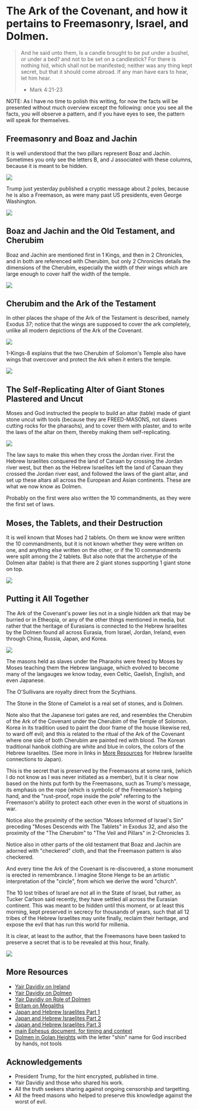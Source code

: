# The Ark of the Covenant, and how it pertains to Freemasonry, Israel, and Dolmen.

> And he said unto them, Is a candle brought to be put under a bushel, or under
> a bed? and not to be set on a candlestick? For there is nothing hid, which
> shall not be manifested; neither was any thing kept secret, but that it
> should come abroad. If any man have ears to hear, let him hear.
> - Mark 4:21-23

NOTE: As I have no time to polish this writing, for now the facts will be
presented without much overview except the following: once you see all the
facts, you will observe a pattern, and if you have eyes to see, the pattern
will speak for themselves.

## Freemasonry and Boaz and Jachin

It is well understood that the two pillars represent Boaz and Jachin. Sometimes
you only see the letters B, and J associated with these columns, because it is
meant to be hidden.

<img src="./images/freemasonry-boaz-and-jachin.gif"/>

Trump just yesterday published a cryptic message about 2 poles, because he is
also a Freemason, as were many past US presidents, even George Washington.

<img src="./images/trump_jachin_boaz.jpg"/>

## Boaz and Jachin and the Old Testament, and Cherubim

Boaz and Jachin are mentioned first in 1 Kings, and then in 2 Chronicles, and
in both are referenced with Cherubim, but only 2 Chronicles details the
dimensions of the Cherubim, especially the width of their wings which are large
enough to cover half the width of the temple.

<img src="./images/2-chronicles-3.png"/>

## Cherubim and the Ark of the Testament

In other places the shape of the Ark of the Testament is described, namely
Exodus 37; notice that the wings are supposed to cover the ark completely,
unlike all modern depictions of the Ark of the Covenant.

<img src="./images/exodus-37.png"/>

1-Kings-8 explains that the two Cherubim of Solomon's Temple also have wings
that overcover and protect the Ark when it enters the temple.

<img src="./images/1-kings-8.png"/>


## The Self-Replicating Alter of Giant Stones Plastered and Uncut

Moses and God instructed the people to build an altar (table) made of giant
stone uncut with tools (because they are FREED-MASONS, not slaves cutting rocks
for the pharaohs), and to cover them with plaster, and to write the laws of the
altar on them, thereby making them self-replicating.

<img src="./images/deuteronomy-27.png"/>

The law says to make this when they cross the Jordan river. First the Hebrew
Israelites conquered the land of Canaan by crossing the Jordan river west, but
then as the Hebrew Israelites left the land of Canaan they crossed the Jordan
river east, and followed the laws of the giant altar, and set up these altars
all across the European and Asian continents. These are what we now know as
Dolmen.

Probably on the first were also written the 10 commandments, as they were the 
first set of laws.

## Moses, the Tablets, and their Destruction

It is well known that Moses had 2 tablets. On them we know were written the 10
commandments, but it is not known whether they were written on one, and
anything else written on the other, or if the 10 commandments were split among
the 2 tablets. But also note that the archetype of the Dolmen altar (table) is
that there are 2 giant stones supporting 1 giant stone on top. 

<img src="./images/exodus-32.png"/>

## Putting it All Together

The Ark of the Covenant's power lies not in a single hidden ark that may be
burried or in Etheopia, or any of the other things mentioned in media, but
rather that the heritage of Eurasians is connected to the Hebrew Israelites by
the Dolmen found all across Eurasia, from Israel, Jordan, Ireland, even through
China, Russia, Japan, and Korea.

<img src="./images/dolmen-examples.jpg"/>

The masons held as slaves under the Pharaohs were freed by Moses by Moses
teaching them the Hebrew language, which evolved to become many of the
langauges we know today, even Celtic, Gaelish, English, and even Japanese.

The O'Sullivans are royalty direct from the Scythians.

The Stone in the Stone of Camelot is a real set of stones, and is Dolmen.

Note also that the Japanese tori gates are red, and resembles the Cherubim of
the Ark of the Covenant under the Cherubim of the Temple of Solomon. Korea in
its tradition used to paint the door frame of the house likewise red, to ward
off evil; and this is related to the ritual of the Ark of the Covenant where
one side of both Cherubim are painted red with blood. The Korean traditional
hanbok clothing are white and blue in colors, the colors of the Hebrew
Israelites. (See more in links in [More Resources](#more-resources) for Hebrew
Israelite connections to Japan).

This is the secret that is preserved by the Freemasons at some rank, (which I
do not know as I was never initiated as a member), but it is clear now based on
the hints put forth by the Freemasons, such as Trump's message, its emphasis on
the rope (which is symbolic of the Freemason's helping hand, and the
"rust-proof, rope inside the pole" referring to the Freemason's ability to
protect each other even in the worst of situations in war.

Notice also the proximity of the section "Moses Informed of Israel's Sin"
preceding "Moses Descends with The Tablets" in Exodus 32, and also the
proximity of the "The Cherubim" to "The Veil and Pillars" in 2-Chronicles 3.

Notice also in other parts of the old testament that Boaz and Jachin are
adorned with "checkered" cloth, and that the Freemason pattern is also
checkered.

And every time the Ark of the Covenant is re-discovered, a stone monument is
erected in remembrance. I imagine Stone Henge to be an artistic interpretation
of the "circle", from which we derive the word "church".

The 10 lost tribes of Israel are not all in the State of Israel, but rather, as
Tucker Carlson said recently, they have settled all across the Eurasian
continent. This was meant to be hidden until this moment, or at least this
morning, kept preserved in secrecy for thousands of years, such that all 12
tribes of the Hebrew Israelites may unite finally, reclaim their heritage, and
expose the evil that has run this world for millenia.

It is clear, at least to the author, that the Freemasons have been tasked to
preserve a secret that is to be revealed at this hour, finally.

<img src="./images/follow-the-white-rabbit.jpg"/>

## More Resources

 * [Yair Davidiy on Ireland](https://hebrewnations.com/articles/megaliths/ireland.html)
 * [Yair Davidiy on Dolmen](https://hebrewnations.com/articles/bible-codes/codesdolmen.html)
 * [Yair Davidiy on Role of Dolmen](https://hebrewnations.com/articles/biblical-proof/attributes/roledolmen.html)
 * [Britam on Megaliths](https://britam.org/megalithic.html)
 * [Japan and Hebrew Israelites Part 1](https://www.youtube.com/watch?v=yhlkuGwEecY)
 * [Japan and Hebrew Israelites Part 2](https://www.youtube.com/watch?v=hw59ryraJ90)
 * [Japan and Hebrew Israelites Part 3](https://www.youtube.com/watch?v=Pt5oHPNuLh0)
 * [main Ephesus document, for timing and context](./README.md)
 * [Dolmen in Golan Heights](https://www.ancient-origins.net/news-history-archaeology/4000-year-old-mysterious-megalithic-tomb-discovered-golan-007662) with the letter "shin" name for God inscribed by hands, not tools

## Acknowledgements

 * President Trump, for the hint encrypted, published in time.
 * Yair Davidiy and those who shared his work.
 * All the truth seekers sharing against ongoing censorship and targetting.
 * All the freed masons who helped to preserve this knowledge against the worst of evil.
